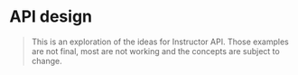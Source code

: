 # API design

> This is an exploration of the ideas for Instructor API. Those examples are not final, most are not working and the concepts are subject to change. 
